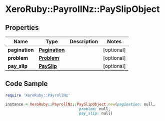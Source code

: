 # XeroRuby::PayrollNz::PaySlipObject

## Properties

Name | Type | Description | Notes
------------ | ------------- | ------------- | -------------
**pagination** | [**Pagination**](Pagination.md) |  | [optional] 
**problem** | [**Problem**](Problem.md) |  | [optional] 
**pay_slip** | [**PaySlip**](PaySlip.md) |  | [optional] 

## Code Sample

```ruby
require 'XeroRuby::PayrollNz'

instance = XeroRuby::PayrollNz::PaySlipObject.new(pagination: null,
                                 problem: null,
                                 pay_slip: null)
```


